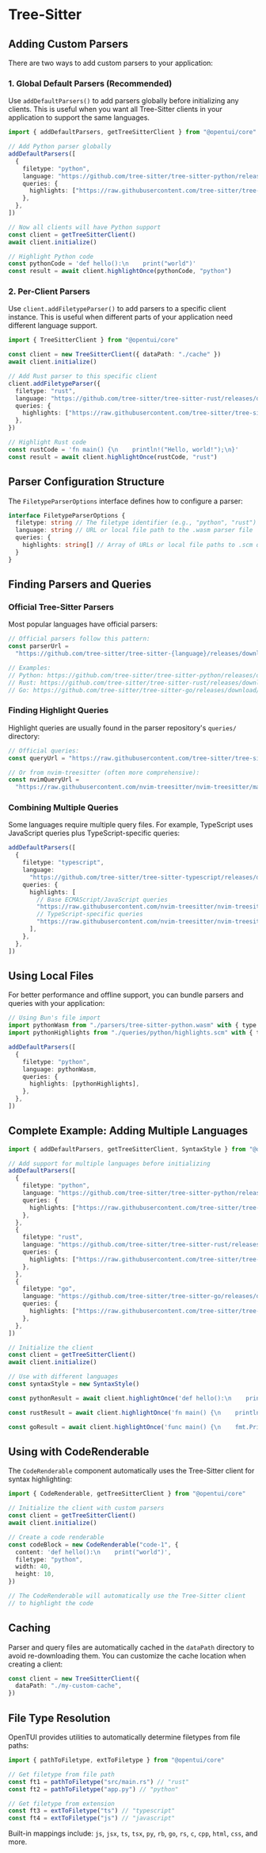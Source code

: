 # Tree-Sitter

## Adding Custom Parsers

There are two ways to add custom parsers to your application:

### 1. Global Default Parsers (Recommended)

Use `addDefaultParsers()` to add parsers globally before initializing any clients. This is useful when you want all Tree-Sitter clients in your application to support the same languages.

```typescript
import { addDefaultParsers, getTreeSitterClient } from "@opentui/core"

// Add Python parser globally
addDefaultParsers([
  {
    filetype: "python",
    language: "https://github.com/tree-sitter/tree-sitter-python/releases/download/v0.23.6/tree-sitter-python.wasm",
    queries: {
      highlights: ["https://raw.githubusercontent.com/tree-sitter/tree-sitter-python/master/queries/highlights.scm"],
    },
  },
])

// Now all clients will have Python support
const client = getTreeSitterClient()
await client.initialize()

// Highlight Python code
const pythonCode = 'def hello():\n    print("world")'
const result = await client.highlightOnce(pythonCode, "python")
```

### 2. Per-Client Parsers

Use `client.addFiletypeParser()` to add parsers to a specific client instance. This is useful when different parts of your application need different language support.

```typescript
import { TreeSitterClient } from "@opentui/core"

const client = new TreeSitterClient({ dataPath: "./cache" })
await client.initialize()

// Add Rust parser to this specific client
client.addFiletypeParser({
  filetype: "rust",
  language: "https://github.com/tree-sitter/tree-sitter-rust/releases/download/v0.23.2/tree-sitter-rust.wasm",
  queries: {
    highlights: ["https://raw.githubusercontent.com/tree-sitter/tree-sitter-rust/master/queries/highlights.scm"],
  },
})

// Highlight Rust code
const rustCode = 'fn main() {\n    println!("Hello, world!");\n}'
const result = await client.highlightOnce(rustCode, "rust")
```

## Parser Configuration Structure

The `FiletypeParserOptions` interface defines how to configure a parser:

```typescript
interface FiletypeParserOptions {
  filetype: string // The filetype identifier (e.g., "python", "rust")
  language: string // URL or local file path to the .wasm parser file
  queries: {
    highlights: string[] // Array of URLs or local file paths to .scm query files
  }
}
```

## Finding Parsers and Queries

### Official Tree-Sitter Parsers

Most popular languages have official parsers:

```typescript
// Official parsers follow this pattern:
const parserUrl =
  "https://github.com/tree-sitter/tree-sitter-{language}/releases/download/v{version}/tree-sitter-{language}.wasm"

// Examples:
// Python: https://github.com/tree-sitter/tree-sitter-python/releases/download/v0.23.6/tree-sitter-python.wasm
// Rust: https://github.com/tree-sitter/tree-sitter-rust/releases/download/v0.23.2/tree-sitter-rust.wasm
// Go: https://github.com/tree-sitter/tree-sitter-go/releases/download/v0.23.4/tree-sitter-go.wasm
```

### Finding Highlight Queries

Highlight queries are usually found in the parser repository's `queries/` directory:

```typescript
// Official queries:
const queryUrl = "https://raw.githubusercontent.com/tree-sitter/tree-sitter-{language}/master/queries/highlights.scm"

// Or from nvim-treesitter (often more comprehensive):
const nvimQueryUrl =
  "https://raw.githubusercontent.com/nvim-treesitter/nvim-treesitter/master/queries/{language}/highlights.scm"
```

### Combining Multiple Queries

Some languages require multiple query files. For example, TypeScript uses JavaScript queries plus TypeScript-specific queries:

```typescript
addDefaultParsers([
  {
    filetype: "typescript",
    language:
      "https://github.com/tree-sitter/tree-sitter-typescript/releases/download/v0.23.2/tree-sitter-typescript.wasm",
    queries: {
      highlights: [
        // Base ECMAScript/JavaScript queries
        "https://raw.githubusercontent.com/nvim-treesitter/nvim-treesitter/master/queries/ecma/highlights.scm",
        // TypeScript-specific queries
        "https://raw.githubusercontent.com/nvim-treesitter/nvim-treesitter/master/queries/typescript/highlights.scm",
      ],
    },
  },
])
```

## Using Local Files

For better performance and offline support, you can bundle parsers and queries with your application:

```typescript
// Using Bun's file import
import pythonWasm from "./parsers/tree-sitter-python.wasm" with { type: "file" }
import pythonHighlights from "./queries/python/highlights.scm" with { type: "file" }

addDefaultParsers([
  {
    filetype: "python",
    language: pythonWasm,
    queries: {
      highlights: [pythonHighlights],
    },
  },
])
```

## Complete Example: Adding Multiple Languages

```typescript
import { addDefaultParsers, getTreeSitterClient, SyntaxStyle } from "@opentui/core"

// Add support for multiple languages before initializing
addDefaultParsers([
  {
    filetype: "python",
    language: "https://github.com/tree-sitter/tree-sitter-python/releases/download/v0.23.6/tree-sitter-python.wasm",
    queries: {
      highlights: ["https://raw.githubusercontent.com/tree-sitter/tree-sitter-python/master/queries/highlights.scm"],
    },
  },
  {
    filetype: "rust",
    language: "https://github.com/tree-sitter/tree-sitter-rust/releases/download/v0.23.2/tree-sitter-rust.wasm",
    queries: {
      highlights: ["https://raw.githubusercontent.com/tree-sitter/tree-sitter-rust/master/queries/highlights.scm"],
    },
  },
  {
    filetype: "go",
    language: "https://github.com/tree-sitter/tree-sitter-go/releases/download/v0.23.4/tree-sitter-go.wasm",
    queries: {
      highlights: ["https://raw.githubusercontent.com/tree-sitter/tree-sitter-go/master/queries/highlights.scm"],
    },
  },
])

// Initialize the client
const client = getTreeSitterClient()
await client.initialize()

// Use with different languages
const syntaxStyle = new SyntaxStyle()

const pythonResult = await client.highlightOnce('def hello():\n    print("world")', "python")

const rustResult = await client.highlightOnce('fn main() {\n    println!("Hello");\n}', "rust")

const goResult = await client.highlightOnce('func main() {\n    fmt.Println("Hello")\n}', "go")
```

## Using with CodeRenderable

The `CodeRenderable` component automatically uses the Tree-Sitter client for syntax highlighting:

```typescript
import { CodeRenderable, getTreeSitterClient } from "@opentui/core"

// Initialize the client with custom parsers
const client = getTreeSitterClient()
await client.initialize()

// Create a code renderable
const codeBlock = new CodeRenderable("code-1", {
  content: 'def hello():\n    print("world")',
  filetype: "python",
  width: 40,
  height: 10,
})

// The CodeRenderable will automatically use the Tree-Sitter client
// to highlight the code
```

## Caching

Parser and query files are automatically cached in the `dataPath` directory to avoid re-downloading them. 
You can customize the cache location when creating a client:

```typescript
const client = new TreeSitterClient({
  dataPath: "./my-custom-cache",
})
```

## File Type Resolution

OpenTUI provides utilities to automatically determine filetypes from file paths:

```typescript
import { pathToFiletype, extToFiletype } from "@opentui/core"

// Get filetype from file path
const ft1 = pathToFiletype("src/main.rs") // "rust"
const ft2 = pathToFiletype("app.py") // "python"

// Get filetype from extension
const ft3 = extToFiletype("ts") // "typescript"
const ft4 = extToFiletype("js") // "javascript"
```

Built-in mappings include: `js`, `jsx`, `ts`, `tsx`, `py`, `rb`, `go`, `rs`, `c`, `cpp`, `html`, `css`, and more.
